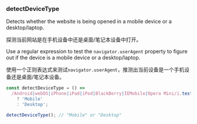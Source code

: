 ### detectDeviceType

Detects whether the website is being opened in a mobile device or a desktop/laptop.

探测当前网站是在手机设备中还是桌面/笔记本设备中打开。

Use a regular expression to test the `navigator.userAgent` property to figure out if the device is a mobile device or a desktop/laptop.

使用一个正则表达式来测试`navigator.userAgent`，推测出当前设备是一个手机设备还是桌面/笔记本设备。

```js
const detectDeviceType = () =>
  /Android|webOS|iPhone|iPad|iPod|BlackBerry|IEMobile|Opera Mini/i.test(navigator.userAgent)
    ? 'Mobile'
    : 'Desktop';
```

```js
detectDeviceType(); // "Mobile" or "Desktop"
```
